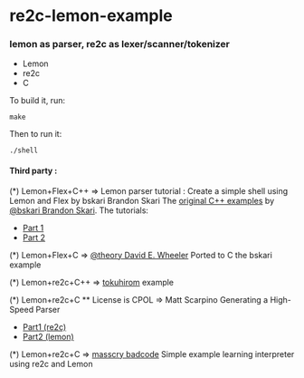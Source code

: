 # re2c-lemon-example

### lemon as parser, re2c as lexer/scanner/tokenizer

* Lemon
* re2c
* C

To build it, run:

    make

Then to run it:

    ./shell



#### Third party :

(*) Lemon+Flex+C++ => Lemon parser tutorial : Create a simple shell using Lemon and Flex by bskari Brandon Skari
    The [original C++ examples](https://github.com/bskari/lemon-parser-tutorial)
by [@bskari Brandon Skari](https://github.com/bskari).
    The tutorials:
* [Part 1](http://brskari.wordpress.com/2012/04/29/writing-a-basic-shell-using-flex-and-lemon-part-1/)
* [Part 2](http://brskari.wordpress.com/2012/04/30/writing-a-simple-shell-using-flex-and-lemon-part-2/) 

(*) Lemon+Flex+C => [@theory David E. Wheeler](https://github.com/theory) Ported to C the bskari example

(*) Lemon+re2c+C++ => [tokuhirom](https://github.com/tokuhirom/re2c-lemon-tutorial) example

(*) Lemon+re2c+C ** License is CPOL => Matt Scarpino Generating a High-Speed Parser 
* [Part1 (re2c)](https://www.codeproject.com/Articles/1035799/Generating-a-High-Speed-Parser-Part-re-c?display=Print)
* [Part2 (lemon)](https://www.codeproject.com/Articles/1056460/Generating-a-High-Speed-Parser-Part-Lemon)

(*) Lemon+re2c+C => [masscry badcode](https://github.com/masscry/badcode) Simple example learning interpreter using re2c and Lemon

